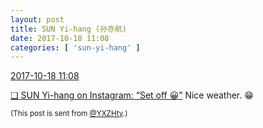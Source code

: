 ```yaml
---
layout: post
title: SUN Yi-hang (孙亦航)
date: 2017-10-18 11:08
categories: [ 'sun-yi-hang' ]
---
```


<div class="weibo-info">
  <a href="http://weibo.com/2565158051/FqV2OzOhr">2017-10-18 11:08</a>
</div>

[❏ SUN Yi-hang on Instagram: “Set off 😀”](https://www.instagram.com/p/BaX6jqUjQou/) Nice weather. :grin:

<!-- more -->

<small>(This post is sent from [@YXZHty](http://weibo.com/2565158051).)</small>
